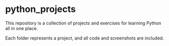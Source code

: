 # python_projects
This repository is a collection of projects and exercises for learning Python all in one place.

Each folder represents a project, and all code and screenshots are included.
